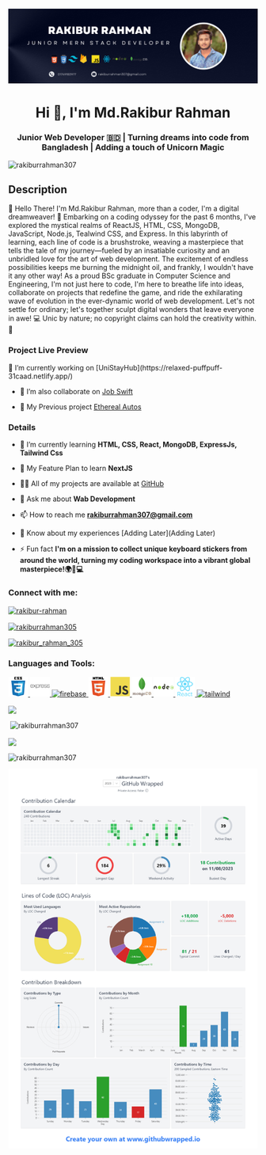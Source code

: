 ![logo](https://github.com/rakiburrahman307/rakiburrahman307/blob/main/Black%20and%20%20White%20Gradient%20Personal%20LinkedIn%20Banner%20(2).png)

<h1 align="center">Hi 👋, I'm Md.Rakibur Rahman</h1>
<h3 align="center">Junior Web Developer 🇧🇩 | Turning dreams into code from Bangladesh | Adding a touch of Unicorn Magic</h3>

<p align="left"> <img src="https://komarev.com/ghpvc/?username=rakiburrahman307&label=Profile%20views&color=0e75b6&style=flat" alt="rakiburrahman307" /> </p>

## Description
🌟 Hello There! I'm Md.Rakibur Rahman, more than a coder, I'm a digital dreamweaver! 👋 Embarking on a coding odyssey for the past 6 months, I've explored the mystical realms of ReactJS, HTML, CSS, MongoDB, JavaScript, Node.js, Tealwind CSS, and Express.
In this labyrinth of learning, each line of code is a brushstroke, weaving a masterpiece that tells the tale of my journey—fueled by an insatiable curiosity and an unbridled love for the art of web development. The excitement of endless possibilities keeps me burning the midnight oil, and frankly, I wouldn't have it any other way!
As a proud BSc graduate in Computer Science and Engineering, I'm not just here to code, I'm here to breathe life into ideas, collaborate on projects that redefine the game, and ride the exhilarating wave of evolution in the ever-dynamic world of web development. Let's not settle for ordinary; let's together sculpt digital wonders that leave everyone in awe! 💻 Unic by nature; no copyright claims can hold the creativity within. 🦄

<h3 align="left">Project Live Preview</h3>
🔭 I’m currently working on [UniStayHub](https://relaxed-puffpuff-31caad.netlify.app/)


- 👯 I’m also collaborate on [Job Swift](https://curious-starburst-d1ee83.netlify.app/)

- 🤝 My Previous project [Ethereal Autos](https://6533dbc842df062c581574d2--cool-gecko-ec8121.netlify.app/)

<h3 align="left">Details</h3>

- 🌱 I’m currently learning **HTML, CSS, React, MongoDB, ExpressJs, Tailwind Css**

- 🚀 My Feature Plan to learn **NextJS**

- 👨‍💻 All of my projects are available at [GitHub](https://github.com/rakiburrahman307?tab=repositories)

- 💬 Ask me about **Wab Development**

- 📫 How to reach me **rakiburrahman307@gmail.com**

- 📄 Know about my experiences [Adding Later](Adding Later)
 
- ⚡ Fun fact **I'm on a mission to collect unique keyboard stickers from around the world, turning my coding workspace into a vibrant global masterpiece!🌍🎨💻**

<h3 align="left">Connect with me:</h3>
<p align="left">
<a href="https://www.linkedin.com/in/rakibur-rahman-14b33a2a4" target="blank"><img align="center" src="https://raw.githubusercontent.com/rahuldkjain/github-profile-readme-generator/master/src/images/icons/Social/linked-in-alt.svg" alt="rakibur-rahman" height="30" width="40" /></a>

<a href="https://fb.com/rakiburrahman305" target="blank"><img align="center" src="https://raw.githubusercontent.com/rahuldkjain/github-profile-readme-generator/master/src/images/icons/Social/facebook.svg" alt="rakiburrahman305" height="30" width="40" /></a>

<a href="https://instagram.com/rakibur_rahman_305" target="blank"><img align="center" src="https://raw.githubusercontent.com/rahuldkjain/github-profile-readme-generator/master/src/images/icons/Social/instagram.svg" alt="rakibur_rahman_305" height="30" width="40" /></a>
</p>

<h3 align="left">Languages and Tools:</h3>
<p align="left"> <a href="https://www.w3schools.com/css/" target="_blank" rel="noreferrer"> <img src="https://raw.githubusercontent.com/devicons/devicon/master/icons/css3/css3-original-wordmark.svg" alt="css3" width="40" height="40"/> </a> <a href="https://expressjs.com" target="_blank" rel="noreferrer"> <img src="https://raw.githubusercontent.com/devicons/devicon/master/icons/express/express-original-wordmark.svg" alt="express" width="40" height="40"/> </a> <a href="https://firebase.google.com/" target="_blank" rel="noreferrer"> <img src="https://www.vectorlogo.zone/logos/firebase/firebase-icon.svg" alt="firebase" width="40" height="40"/> </a> <a href="https://www.w3.org/html/" target="_blank" rel="noreferrer"> <img src="https://raw.githubusercontent.com/devicons/devicon/master/icons/html5/html5-original-wordmark.svg" alt="html5" width="40" height="40"/> </a> <a href="https://developer.mozilla.org/en-US/docs/Web/JavaScript" target="_blank" rel="noreferrer"> <img src="https://raw.githubusercontent.com/devicons/devicon/master/icons/javascript/javascript-original.svg" alt="javascript" width="40" height="40"/> </a> <a href="https://www.mongodb.com/" target="_blank" rel="noreferrer"> <img src="https://raw.githubusercontent.com/devicons/devicon/master/icons/mongodb/mongodb-original-wordmark.svg" alt="mongodb" width="40" height="40"/> </a> <a href="https://nodejs.org" target="_blank" rel="noreferrer"> <img src="https://raw.githubusercontent.com/devicons/devicon/master/icons/nodejs/nodejs-original-wordmark.svg" alt="nodejs" width="40" height="40"/> </a> <a href="https://reactjs.org/" target="_blank" rel="noreferrer"> <img src="https://raw.githubusercontent.com/devicons/devicon/master/icons/react/react-original-wordmark.svg" alt="react" width="40" height="40"/> </a> <a href="https://tailwindcss.com/" target="_blank" rel="noreferrer"> <img src="https://www.vectorlogo.zone/logos/tailwindcss/tailwindcss-icon.svg" alt="tailwind" width="40" height="40"/> </a> </p>

<div>
<a href="https://github.com/anuraghazra/github-readme-stats">
  <img height=200 align="center" src="https://github-readme-stats.vercel.app/api/top-langs?username=rakiburrahman307&show_icons=true&locale=en&layout=compact" />
</a>
<p>&nbsp;<img align="center" src="https://github-readme-stats.vercel.app/api/top-langs/?username=anuraghazra&hide_progress=true" alt="rakiburrahman307" /></p>
</div>
<div>
<a href="https://github.com/anuraghazra/convoychat">
  <img height=200 align="center" src="https://github-readme-stats.vercel.app/api?username=rakiburrahman307&show_icons=true&locale=en" />
</a>
</div>

<div>
<p><img align="center" src="https://github-readme-streak-stats.herokuapp.com/?user=rakiburrahman307&" alt="rakiburrahman307" /></p></div>
<div>
<p><img align="center" src="https://github.com/rakiburrahman307/rakiburrahman307/blob/main/github-wrapped%20(1).png" alt="rakiburrahman307" /></p>
</div>





